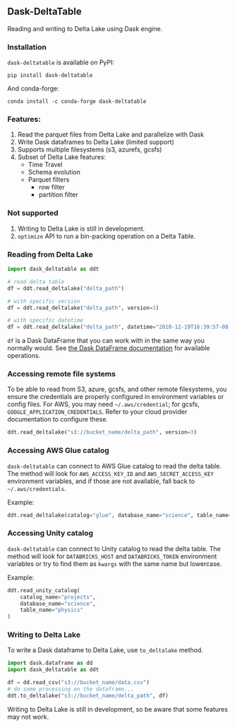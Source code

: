 ## Dask-DeltaTable

Reading and writing to Delta Lake using Dask engine.

### Installation

`dask-deltatable` is available on PyPI:

```
pip install dask-deltatable
```

And conda-forge:

```
conda install -c conda-forge dask-deltatable
```

### Features:

1. Read the parquet files from Delta Lake and parallelize with Dask
2. Write Dask dataframes to Delta Lake (limited support)
3. Supports multiple filesystems (s3, azurefs, gcsfs)
4. Subset of Delta Lake features:
   - Time Travel
   - Schema evolution
   - Parquet filters
     - row filter
     - partition filter

### Not supported

1. Writing to Delta Lake is still in development.
2. `optimize` API to run a bin-packing operation on a Delta Table.

### Reading from Delta Lake

```python
import dask_deltatable as ddt

# read delta table
df = ddt.read_deltalake("delta_path")

# with specific version
df = ddt.read_deltalake("delta_path", version=3)

# with specific datetime
df = ddt.read_deltalake("delta_path", datetime="2018-12-19T16:39:57-08:00")
```

`df` is a Dask DataFrame that you can work with in the same way you normally would. See
[the Dask DataFrame documentation](https://docs.dask.org/en/stable/dataframe.html) for
available operations.

### Accessing remote file systems

To be able to read from S3, azure, gcsfs, and other remote filesystems,
you ensure the credentials are properly configured in environment variables
or config files. For AWS, you may need `~/.aws/credential`; for gcsfs,
`GOOGLE_APPLICATION_CREDENTIALS`. Refer to your cloud provider documentation
to configure these.

```python
ddt.read_deltalake("s3://bucket_name/delta_path", version=3)
```

### Accessing AWS Glue catalog

`dask-deltatable` can connect to AWS Glue catalog to read the delta table.
The method will look for `AWS_ACCESS_KEY_ID` and `AWS_SECRET_ACCESS_KEY`
environment variables, and if those are not available, fall back to
`~/.aws/credentials`.

Example:

```python
ddt.read_deltalake(catalog="glue", database_name="science", table_name="physics")
```

### Accessing Unity catalog

`dask-deltatable` can connect to Unity catalog to read the delta table.
The method will look for `DATABRICKS_HOST` and `DATABRICKS_TOKEN` environment
variables or try to find them as `kwargs` with the same name but lowercase.

Example:

```python
ddt.read_unity_catalog(
    catalog_name="projects",
    database_name="science",
    table_name="physics"
)
```

### Writing to Delta Lake

To write a Dask dataframe to Delta Lake, use `to_deltalake` method.

```python
import dask.dataframe as dd
import dask_deltatable as ddt

df = dd.read_csv("s3://bucket_name/data.csv")
# do some processing on the dataframe...
ddt.to_deltalake("s3://bucket_name/delta_path", df)
```

Writing to Delta Lake is still in development, so be aware that some features
may not work.
